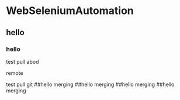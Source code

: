 ﻿# WebSeleniumAutomation
## hello
### hello

test pull
abod

remote

test pull git
##hello merging
##hello merging
##hello merging
##hello merging
